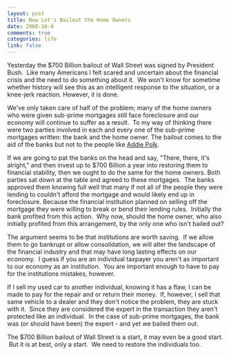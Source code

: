```yaml
--- 
layout: post
title: Now Let's Bailout the Home Owners
date: 2008-10-4
comments: true
categories: life
link: false
---
```

Yesterday the $700 Billion bailout of Wall Street was signed by President Bush.  Like many Americans I felt scared and uncertain about the financial crisis and the need to do something about it.  We won't know for sometime whether history will see this as an intelligent response to the situation, or a knee-jerk reaction. However, it is done.

We've only taken care of half of the problem; many of the home owners who were given sub-prime mortgages still face foreclosure and our economy will continue to suffer as a result.  To my way of thinking there were two parties involved in each and every one of the sub-prime mortgages written: the bank and the home owner. The bailout comes to the aid of the banks but not to the people like <a title="Fannie Mae to Forgive Mortgage" href="http://www.cnn.com/2008/US/10/03/eviction.suicide.attempt/index.html">Addie Polk</a>.

If we are going to pat the banks on the head and say, "There, there, it's alright," and then invest up to $700 Billion a year into restoring them to financial stability, then we ought to do the same for the home owners. Both parties sat down at the table and agreed to these mortgages.  The banks approved them knowing full well that many if not all of the people they were lending to couldn't afford the mortgage and would likely end up in foreclosure. Because the financial institution planned on selling off the mortgage they were willing to break or bend their lending rules.  Initially the bank profited from this action.  Why now, should the home owner, who also initially profited from this arrangement, by the only one who isn't bailed out?

The argument seems to be that institutions are worth saving.  If we allow them to go bankrupt or allow consolidation, we will alter the landscape of the financial industry and that may have long lasting effects on our economy.  I guess if you are an individual taxpayer you aren't as important to our economy as an institution.  You are important enough to have to pay for the institutions mistakes, however.

If I sell my used car to another individual, knowing it has a flaw, I can be made to pay for the repair and or return their money.  If, however, I sell that same vehicle to a dealer and they don't notice the problem, they are stuck with it.  Since they are considered the expert in the transaction they aren't protected like an individual.  In the case of sub-prime mortgages, the bank was (or should have been) the expert - and yet we bailed them out.

The $700 Billion bailout of Wall Street is a start, it may even be a good start.  But it is at best, only a start.  We need to restore the individuals too.
